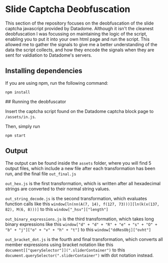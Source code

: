 # Slide Captcha Deobfuscation

This section of the repository focuses on the deobfuscation of the slide captcha javascript provided by Datadome. Although it isn't the cleanest deobfuscation I was focussing on maintaining the logic of the script, enabling you to put it into your own html page and run the script. This allowed me to gather the signals to give me a better understanding of the data the script collects, and how they encode the signals when they are sent for valdiation to Datadome's servers.


## Installing dependencies

If you are using npm, run the following command:

``npm install``


## Running the deobfuscator

Insert the captcha script found on the Datadome captcha block page to `/assets/in.js`.

Then, simply run 

```npm start```


## Output

The output can be found inside the `assets` folder, where you will find 5 output files, which include a new file after each transformation has been run, and the final file `out_final.js`

`out_hex.js` is the first transformation, which is written after all hexadecimal strings are converted to their normal string values.

`out_string_decode.js` is the second transformation, which evaluates function calls like this `window[ln(nn(A(7, 14), f(127, 73)))][ln(k(x(137, 82), M(6, 8)))]` to this `window["_hsv"]["length"]`

`out_binary_expressions.js` is the third transformation, which takes long binary expressions like this `window["d" + "d" + "R" + "e" + "s" + "O" + "b" + "j"]["o" + "v" + "h" + "t"]` to this `window["ddResObj]["ovht"]`

`out_bracket_dot.js` is the fourth and final transformation, which converts all member expressions using bracket notation like this `document[["querySelector"]](".sliderContainer")` to this `document.querySelector(".sliderContainer")` with dot notation instead.

